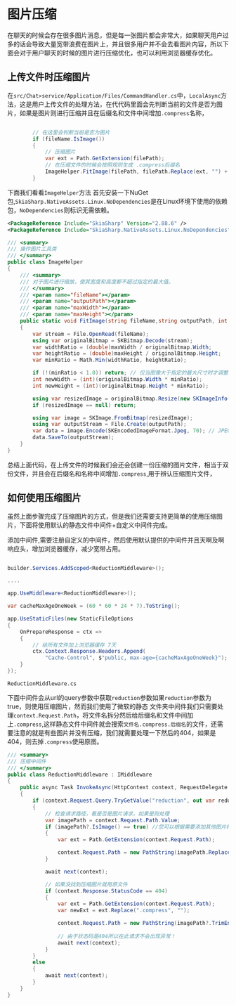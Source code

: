 # 图片压缩

在聊天的时候会存在很多图片消息，但是每一张图片都会非常大，如果聊天用户过多的话会导致大量宽带浪费在图片上，并且很多用户并不会去看图片内容，所以下面会对于用户聊天的时候的图片进行压缩优化，也可以利用浏览器缓存优化。

## 上传文件时压缩图片

在`src/Chat>service/Application/Files/CommandHandler.cs`中，`LocalAsync`方法，这是用户上传文件的处理方法，在代代码里面会先判断当前的文件是否为图片，如果是图片则进行压缩并且在后缀名和文件中间增加`.compress`名称，

```csharp

        // 在这里会判断当前是否为图片
        if (fileName.IsImage())
        {
            // 压缩图片
            var ext = Path.GetExtension(filePath);
            // 在压缩文件的时候会按照规则生成 .compress后缀名
            ImageHelper.FitImage(filePath, filePath.Replace(ext, "") + ".compress" + ext, 256, 256);
        }

```

下面我们看看`ImageHelper`方法
首先安装一下NuGet包,`SkiaSharp.NativeAssets.Linux.NoDependencies`是在Linux环境下使用的依赖包，`NoDependencies`则标识无需依赖。

```xml
<PackageReference Include="SkiaSharp" Version="2.88.6" />
<PackageReference Include="SkiaSharp.NativeAssets.Linux.NoDependencies" Version="2.88.6" />
```

```csharp
/// <summary>
/// 操作图片工具类
/// </summary>
public class ImageHelper
{
    /// <summary>
    /// 对于图片进行缩放，使其宽度和高度都不超过指定的最大值。
    /// </summary>
    /// <param name="fileName"></param>
    /// <param name="outputPath"></param>
    /// <param name="maxWidth"></param>
    /// <param name="maxHeight"></param>
    public static void FitImage(string fileName,string outputPath, int maxWidth, int maxHeight)
    {
        var stream = File.OpenRead(fileName);
        using var originalBitmap = SKBitmap.Decode(stream);
        var widthRatio = (double)maxWidth / originalBitmap.Width;
        var heightRatio = (double)maxHeight / originalBitmap.Height;
        var minRatio = Math.Min(widthRatio, heightRatio);

        if (!(minRatio < 1.0)) return; // 仅当图像大于指定的最大尺寸时才调整大小
        int newWidth = (int)(originalBitmap.Width * minRatio);
        int newHeight = (int)(originalBitmap.Height * minRatio);

        using var resizedImage = originalBitmap.Resize(new SKImageInfo(newWidth, newHeight), SKFilterQuality.High);
        if (resizedImage == null) return;

        using var image = SKImage.FromBitmap(resizedImage);
        using var outputStream = File.Create(outputPath);
        var data = image.Encode(SKEncodedImageFormat.Jpeg, 70); // JPEG的质量设置为90
        data.SaveTo(outputStream);
    }
}
```

总结上面代码，在上传文件的时候我们会还会创建一份压缩的图片文件，相当于双份文件，并且会在后缀名和名称中间增加`.compress`,用于辨认压缩图片文件，

## 如何使用压缩图片

虽然上面步骤完成了压缩图片的方式，但是我们还需要支持更简单的使用压缩图片，下面将使用默认的静态文件中间件+自定义中间件完成。

添加中间件,需要注册自定义的中间件，然后使用默认提供的中间件并且天啊及啊响应头，增加浏览器缓存，减少宽带占用。

```csharp

builder.Services.AddScoped<ReductionMiddleware>();

....

app.UseMiddleware<ReductionMiddleware>();

var cacheMaxAgeOneWeek = (60 * 60 * 24 * 7).ToString();

app.UseStaticFiles(new StaticFileOptions
{
    OnPrepareResponse = ctx =>
    {
        // 给所有文件加上浏览器缓存 7天
        ctx.Context.Response.Headers.Append(
            "Cache-Control", $"public, max-age={cacheMaxAgeOneWeek}");
    }
});

```

`ReductionMiddleware.cs`

下面中间件会从url的query参数中获取`reduction`参数如果`reduction`参数为true，则使用压缩图片，然而我们使用了微软的静态 文件夹中间件我们只需要处理`context.Request.Path`，将文件名拆分然后给后缀名和文件中间加上`.compress`,这样静态文件中间件就会搜索`文件名.compress.后缀名`的文件，还需要注意的就是有些图片并没有压缩，我们就需要处理一下然后的404，如果是404，则去掉`.compress`使用原图。

```csharp
/// <summary>
/// 压缩中间件
/// </summary>
public class ReductionMiddleware : IMiddleware
{
    public async Task InvokeAsync(HttpContext context, RequestDelegate next)
    {
        if (context.Request.Query.TryGetValue("reduction", out var reduction) && reduction == "true")
        {
            // 检查请求路径，看是否是图片请求，如果是则处理
            var imagePath = context.Request.Path.Value;
            if (imagePath?.IsImage() == true) //您可以根据需要添加其他图片格式
            {
                var ext = Path.GetExtension(context.Request.Path);

                context.Request.Path = new PathString(imagePath.Replace(ext, ".compress" + ext)); // 示例逻辑
            }

            await next(context);

            // 如果没找到压缩图片就用原文件
            if (context.Response.StatusCode == 404)
            {
                var ext = Path.GetExtension(context.Request.Path);
                var newExt = ext.Replace(".compress", "");

                context.Request.Path = new PathString(imagePath?.TrimEnd(ext) + newExt); // 示例逻辑
                
                // 由于状态码是404所以在此请求不会出现异常！
                await next(context);
            }
        }
        else
        {
            await next(context);
        }
    }
}
```
